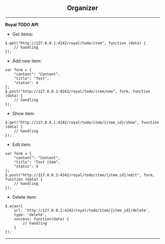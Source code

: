 <h2 align="center">Organizer</h2>

<hr>

**Royal TODO API**

- Get items:
```
$.get("http://127.0.0.1:4242/royal/todo/item", function (data) {
    // handling
});
```
- Add new item:
```
var form = {
    "content": "Content",
    "title": "Test",
    "status": 4
};
$.post("http://127.0.0.1:4242/royal/todo/item/new", form, function (data) {
    // handling
});
```
- Show item:
```
$.get("http://127.0.0.1:4242/royal/todo/item/{item_id}/show", function (data) {
    // handling
});
```
- Edit item:
```
var form = {
    "content": "Content",
    "title": "Test item",
    "status": 4
};
$.post("http://127.0.0.1:4242/royal/todo/item/{item_id}/edit", form, function (data) {
    // handling
});
```
- Delete item:
```
$.ajax({
    url: 'http://127.0.0.1:4242/royal/todo/item/{item_id}/delete',
    type: 'delete',
    success: function(data) {
        // handling
    }
});
```

<hr>